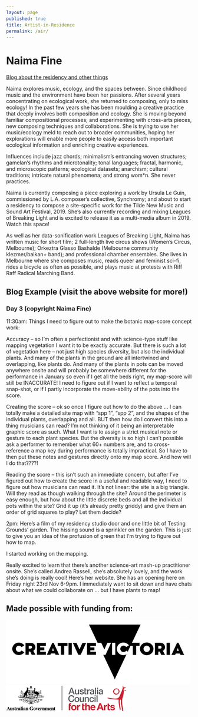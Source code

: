 ```yaml
---
layout: page
published: true
title: Artist-in-Residence
permalink: /air/
---
```

# Naima Fine
[Blog about the residency and other things](https://finefinesmallmountain.wordpress.com)

Naima explores music, ecology, and the spaces between. Since childhood music and the environment have been her passions. After several years concentrating on ecological work, she returned to composing, only to miss ecology! In the past few years she has been moulding a creative practice that deeply involves both composition and ecology. She is moving beyond familiar compositional processes; and experimenting with cross-arts pieces, new composing techniques and collaborations. She is trying to use her music/ecology meld to reach out to broader communities, hoping her explorations will enable more people to easily access both important ecological information and enriching creative experiences.

Influences include jazz chords; minimalism’s entrancing woven structures; gamelan’s rhythms and microtonality; tonal languages; fractal, harmonic, and microscopic patterns; ecological datasets; anarchism; cultural traditions; intricate natural phenomena; and strong wom*n. She never practices.

Naima is currently composing a piece exploring a work by Ursula Le Guin, commissioned by L.A. composer’s collective, Synchromy; and about to start a residency to compose a site-specific work for the Tilde New Music and Sound Art Festival, 2019. She’s also currently recording and mixing Leagues of Breaking Light and is excited to release it as a multi-media album in 2019. Watch this space!

As well as her data-sonification work Leagues of Breaking Light, Naima has written music for short film; 2 full-length live circus shows (Women’s Circus, Melbourne); Orkeztra Glasso Bashalde (Melbourne community klezmer/balkan+ band); and professional chamber ensembles. She lives in Melbourne where she composes music, reads queer and feminist sci-fi, rides a bicycle as often as possible, and plays music at protests with Riff Raff Radical Marching Band.

## Blog Example (visit the above website for more!)
### Day 3 (copyright Naima Fine)

11:30am: Things I need to figure out to make the botanic map-score concept work:

Accuracy – so I’m often a perfectionist and with science-type stuff like mapping vegetation I want it to be exactly accurate. But there is such a lot of vegetation here – not just high species diversity, but also the individual plants. And many of the plants in the ground are all intertwined and overlapping, like plants do. And many of the plants in pots can be moved anywhere onsite and will probably be somewhere different for the performance in January so even if I get all the beds right, my map-score will still be INACCURATE! I need to figure out if I want to reflect a temporal snap-shot, or if I partly incorporate the move-ability of the pots into the score.

Creating the score – ok so once I figure out how to do the above … I can totally make a detailed site map with “spp 1”, “spp 2”, and the shapes of the individual plants, overlapping and all. BUT then how do I convert this into a thing musicians can read? I’m not thinking of it being an interpretable graphic score as such. What I want is to assign a strict musical note or gesture to each plant species. But the diversity is so high I can’t possible ask a performer to remember what 60+ numbers are, and to cross-reference a map key during performance is totally impractical. So I have to then put these notes and gestures directly onto my map score. And how will I do that????!

Reading the score – this isn’t such an immediate concern, but after I’ve figured out how to create the score in a useful and readable way, I need to figure out how musicians can read it. It’s not linear: the site is a big triangle. Will they read as though walking through the site? Around the perimeter is easy enough, but how about the little discrete beds and all the individual pots within the site? Grid it up (it’s already pretty griddy) and give them an order of grid squares to play? Let them decide?

2pm: Here’s a film of my residency studio door and one little bit of Testing Grounds’ garden. The hissing sound is a sprinkler on the garden. This is just to give you an idea of the profusion of green that I’m trying to figure out how to map.

I started working on the mapping.

Really excited to learn that there’s another science-art mash-up practitioner onsite. She’s called Andrea Rassell, she’s absolutely lovely, and the work she’s doing is really cool! Here’s her website. She has an opening here on Friday night 23rd Nov 6-9pm. I immediately want to sit down and have chats about what we could collaborate on … but I have plants to map!

## Made possible with funding from:
![Creative Vic Logo](/assets/img/CreativeVictoriaLogo_lores.jpg)
<br />
![Australia Council Logo](/assets/img/aca_logo_horizontal_small_rgb-54322b14eed17.png)
<br />
